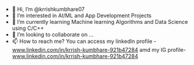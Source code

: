 - 👋 Hi, I’m @krrishkumbhare07
- 👀 I’m interested in AI/ML and App Development Projects
- 🌱 I’m currently learning Machine learning Algorithms and Data Science using C/C++
- 💞️ I’m looking to collaborate on ...
- 📫 How to reach me? You can access my linkedIn profile - www.linkedin.com/in/krrish-kumbhare-921b47284 amd my IG profile- www.linkedin.com/in/krrish-kumbhare-921b47284

<!---
krrishkumbhare07/krrishkumbhare07 is a ✨ special ✨ repository because its `README.md` (this file) appears on your GitHub profile.
You can click the Preview link to take a look at your changes.
--->
